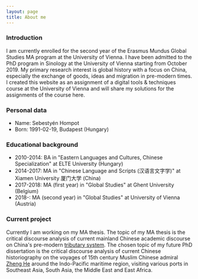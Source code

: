 ```yaml
---
layout: page
title: About me
---
```


### Introduction
I am currently enrolled for the second year of the Erasmus Mundus Global Studies MA program at the University of Vienna. I have been admitted to the PhD program in Sinology at the University of Vienna starting from October 2019. My primary research interest is global history with a focus on China, especially the exchange of goods, ideas and migration in pre-modern times. I created this website as an assignment of a digital tools & techniques course at the University of Vienna and will share my solutions for the assignments of the course here.


### Personal data
* Name: Sebestyén Hompot
* Born: 1991-02-19, Budapest (Hungary)  


### Educational background
* 2010-2014: BA in "Eastern Languages and Cultures, Chinese Specialization" at ELTE University (Hungary)
* 2014-2017: MA in "Chinese Language and Scripts (汉语言文字学)" at Xiamen University 厦门大学 (China)
* 2017-2018: MA (first year) in "Global Studies" at Ghent University (Belgium)
* 2018-: MA (second year) in "Global Studies" at University of Vienna (Austria)  


### Current project
Currently I am working on my MA thesis. The topic of my MA thesis is the critical discourse analysis of current mainland Chinese academic discourse on China's pre-modern [tributary system](https://en.wikipedia.org/wiki/Imperial_Chinese_Tributary_System). The chosen topic of my future PhD dissertation is the critical discourse analysis of current Chinese historiography on the voyages of 15th century Muslim Chinese admiral [Zheng He](https://en.wikipedia.org/wiki/Zheng_He) around the Indo-Pacific maritime region, visiting various ports in Southeast Asia, South Asia, the Middle East and East Africa.
